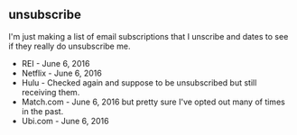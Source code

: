 unsubscribe
---

I'm just making a list of email subscriptions that I unscribe and dates to see if they really do unsubscribe me.

* REI - June 6, 2016
* Netflix - June 6, 2016
* Hulu - Checked again and suppose to be unsubscribed but still receiving them.
* Match.com - June 6, 2016 but pretty sure I've opted out many of times in the past.
* Ubi.com - June 6, 2016
